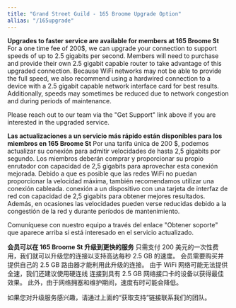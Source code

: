 ```yaml
---
title: "Grand Street Guild - 165 Broome Upgrade Option"
allias: "/165upgrade"
---
```


**Upgrades to faster service are available for members at 165 Broome St**
For a one time fee of 200$, we can upgrade your connection to support speeds of up to 2.5 gigabits per second.
Members will need to purchase and provide their own 2.5 gigabit capable router to take advantage of this upgraded connection.
Because WiFi networks may not be able to provide the full speed, we also recommend using a hardwired
connection to a device with a 2.5 gigabit capable network interface card for best results.
Additionally, speeds may sometimes be reduced due to network congestion and during periods of maintenance.

Please reach out to our team via the "Get Support" link above if you are interested in the upgraded service.

**Las actualizaciones a un servicio más rápido están disponibles para los miembros en 165 Broome St**
Por una tarifa única de 200 $, podemos actualizar su conexión para admitir velocidades de hasta 2,5 gigabits por segundo.
Los miembros deberán comprar y proporcionar su propio enrutador con capacidad de 2,5 gigabits para aprovechar esta conexión mejorada.
Debido a que es posible que las redes WiFi no puedan proporcionar la velocidad máxima, también recomendamos utilizar una conexión cableada.
conexión a un dispositivo con una tarjeta de interfaz de red con capacidad de 2,5 gigabits para obtener mejores resultados.
Además, en ocasiones las velocidades pueden verse reducidas debido a la congestión de la red y durante períodos de mantenimiento.

Comuníquese con nuestro equipo a través del enlace "Obtener soporte" que aparece arriba si está interesado en el servicio actualizado.

**会员可以在 165 Broome St 升级到更快的服务**
只需支付 200 美元的一次性费用，我们就可以升级您的连接以支持高达每秒 2.5 GB 的速度。
会员需要购买并提供自己的 2.5 GB 路由器才能利用此升级的连接。
由于 WiFi 网络可能无法提供全速，我们还建议使用硬连线
连接到具有 2.5 GB 网络接口卡的设备以获得最佳效果。
此外，由于网络拥塞和维护期间，速度有时可能会降低。

如果您对升级服务感兴趣，请通过上面的“获取支持”链接联系我们的团队。
